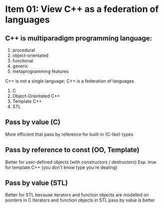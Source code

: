 # Item 01: View C++ as a federation of languages

## C++ is multiparadigm programming language:
01. procedural
02. object-orientated
03. functional
04. generic
05. metaprogramming features

C++ is not a single language;
C++ is a federation of languages

01. C
02. Object-Orientated C++
03. Template C++
04. STL


## Pass by value	(C)
More efficient that pass by reference for built-in (C-like) types

## Pass by reference to const	(OO, Template)
Better for user-defined objects (with constructors / destructors)
Esp. true for template C++ (you don't know type you're dealing)

## Pass by value	(STL)
Better for STL because iterators and function objects are modelled on pointers in C
Iterators and function objects in STL pass by value is better
